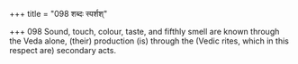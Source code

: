 +++
title = "098 शब्दः स्पर्शश्"

+++
098	Sound, touch, colour, taste, and fifthly smell are known through the Veda alone, (their) production (is) through the (Vedic rites, which in this respect are) secondary acts.
